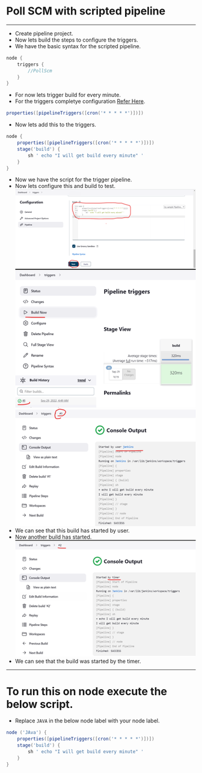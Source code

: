 # Poll SCM with scripted pipeline
---------------------------------
* Create pipeline project.
* Now lets build the steps to configure the triggers.
* We have the basic syntax for the scripted pipeline.
```groovy
node {
    triggers {
        //PollScm
    }
}
```
* For now lets trigger build for every minute.
* For the triggers completye configuration [Refer Here](https://www.jenkins.io/doc/book/pipeline/syntax/#triggers).
```groovy
properties([pipelineTriggers([cron('* * * * *')])])
```
* Now lets add this to the triggers.
```groovy
node {
    properties([pipelineTriggers([cron('* * * * *')])])
    stage('build') {
        sh ' echo "I will get build every minute" '
    }
}
```
* Now we have the script for the trigger pipeline.
* Now lets configure this and build to test.
![preview](./Images/sp1.png)
![preview](./Images/sp2.png)
![preview](./Images/sp3.png)
* We can see that this build has started by user.
* Now another build has started.
![preview](./Images/sp4.png)
* We can see that the build was started by the timer.
------------------------------------------------------
# To run this on node execute the below script.
* Replace `JAVA` in the below node label with your node label.
```groovy
node ('JAva') {
    properties([pipelineTriggers([cron('* * * * *')])])
    stage('build') {
        sh ' echo "I will get build every minute" '
    }
}